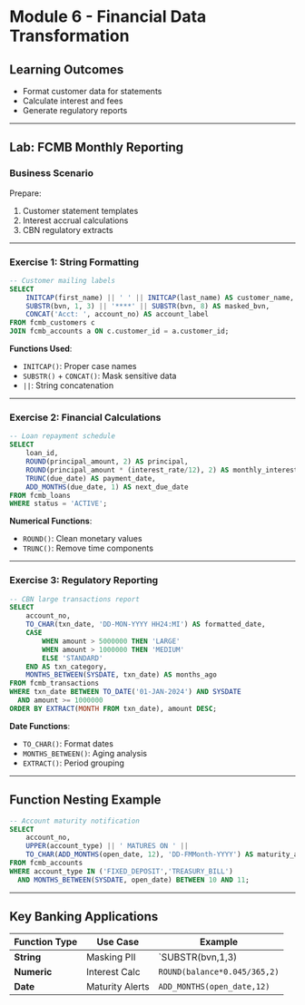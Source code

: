 # Module 6 - Financial Data Transformation

## Learning Outcomes
- Format customer data for statements  
- Calculate interest and fees  
- Generate regulatory reports  

---

## Lab: FCMB Monthly Reporting

### Business Scenario  
Prepare:  
1. Customer statement templates  
2. Interest accrual calculations  
3. CBN regulatory extracts  

---

### Exercise 1: String Formatting  
```sql
-- Customer mailing labels
SELECT 
    INITCAP(first_name) || ' ' || INITCAP(last_name) AS customer_name,
    SUBSTR(bvn, 1, 3) || '****' || SUBSTR(bvn, 8) AS masked_bvn,
    CONCAT('Acct: ', account_no) AS account_label
FROM fcmb_customers c
JOIN fcmb_accounts a ON c.customer_id = a.customer_id;
```

**Functions Used**:  
- `INITCAP()`: Proper case names  
- `SUBSTR()` + `CONCAT()`: Mask sensitive data  
- `||`: String concatenation  

---

### Exercise 2: Financial Calculations  
```sql
-- Loan repayment schedule
SELECT
    loan_id,
    ROUND(principal_amount, 2) AS principal,
    ROUND(principal_amount * (interest_rate/12), 2) AS monthly_interest,
    TRUNC(due_date) AS payment_date,
    ADD_MONTHS(due_date, 1) AS next_due_date
FROM fcmb_loans
WHERE status = 'ACTIVE';
```

**Numerical Functions**:  
- `ROUND()`: Clean monetary values  
- `TRUNC()`: Remove time components  

---

### Exercise 3: Regulatory Reporting  
```sql
-- CBN large transactions report
SELECT 
    account_no,
    TO_CHAR(txn_date, 'DD-MON-YYYY HH24:MI') AS formatted_date,
    CASE 
        WHEN amount > 5000000 THEN 'LARGE'
        WHEN amount > 1000000 THEN 'MEDIUM' 
        ELSE 'STANDARD'
    END AS txn_category,
    MONTHS_BETWEEN(SYSDATE, txn_date) AS months_ago
FROM fcmb_transactions
WHERE txn_date BETWEEN TO_DATE('01-JAN-2024') AND SYSDATE
  AND amount >= 1000000
ORDER BY EXTRACT(MONTH FROM txn_date), amount DESC;
```

**Date Functions**:  
- `TO_CHAR()`: Format dates  
- `MONTHS_BETWEEN()`: Aging analysis  
- `EXTRACT()`: Period grouping  

---

## Function Nesting Example  
```sql
-- Account maturity notification
SELECT 
    account_no,
    UPPER(account_type) || ' MATURES ON ' || 
    TO_CHAR(ADD_MONTHS(open_date, 12), 'DD-FMMonth-YYYY') AS maturity_alert
FROM fcmb_accounts
WHERE account_type IN ('FIXED_DEPOSIT','TREASURY_BILL')
  AND MONTHS_BETWEEN(SYSDATE, open_date) BETWEEN 10 AND 11;
```

---

## Key Banking Applications  
| Function Type | Use Case | Example |
|--------------|----------|---------|
| **String** | Masking PII | `SUBSTR(bvn,1,3)||'****'` |
| **Numeric** | Interest Calc | `ROUND(balance*0.045/365,2)` |
| **Date** | Maturity Alerts | `ADD_MONTHS(open_date,12)` |

